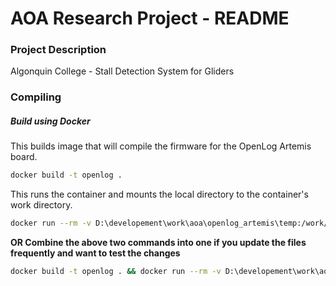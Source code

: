 # AOA Research Project - README

### Project Description

Algonquin College - Stall Detection System for Gliders

### Compiling

##### Build using Docker

This builds image that will compile the firmware for the OpenLog Artemis board.

```bash
docker build -t openlog .
```

This runs the container and mounts the local directory to the container's work directory.

```bash
docker run --rm -v D:\developement\work\aoa\openlog_artemis\temp:/work/Firmware/AOA_OpenLog_Artemis/build openlog
```

**OR Combine the above two commands into one if you update the files frequently and want to test the changes**

```bash
docker build -t openlog . && docker run --rm -v D:\developement\work\aoa\openlog_artemis\temp:/work/Firmware/AOA_OpenLog_Artemis/build openlog
```
